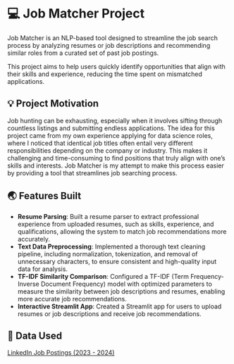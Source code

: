 # 💻 Job Matcher Project

Job Matcher is an NLP-based tool designed to streamline the job search process by analyzing resumes or job descriptions and recommending similar roles from a curated set of past job postings. 

This project aims to help users quickly identify opportunities that align with their skills and experience, reducing the time spent on mismatched applications.

## 💡 Project Motivation

Job hunting can be exhausting, especially when it involves sifting through countless listings and submitting endless applications. The idea for this project came from my own experience applying for data science roles, where I noticed that identical job titles often entail very different responsibilities depending on the company or industry. This makes it challenging and time-consuming to find positions that truly align with one’s skills and interests. Job Matcher is my attempt to make this process easier by providing a tool that streamlines job searching process.

## 🌏 Features Built
- **Resume Parsing**: Built a resume parser to extract professional experience from uploaded resumes, such as skills, experience, and qualifications, allowing the system to match job recommendations more accurately.
- **Text Data Preprocessing**: Implemented a thorough text cleaning pipeline, including normalization, tokenization, and removal of unnecessary characters, to ensure consistent and high-quality input data for analysis.
- **TF-IDF Similarity Comparison**: Configured a TF-IDF (Term Frequency-Inverse Document Frequency) model with optimized parameters to measure the similarity between job descriptions and resumes, enabling more accurate job recommendations.
- **Interactive Streamlit App**: Created a Streamlit app for users to upload resumes or job descriptions and receive job recommendations.

## 💾 Data Used 
[LinkedIn Job Postings (2023 - 2024)](https://www.kaggle.com/datasets/arshkon/linkedin-job-postings/data?select=companies)

